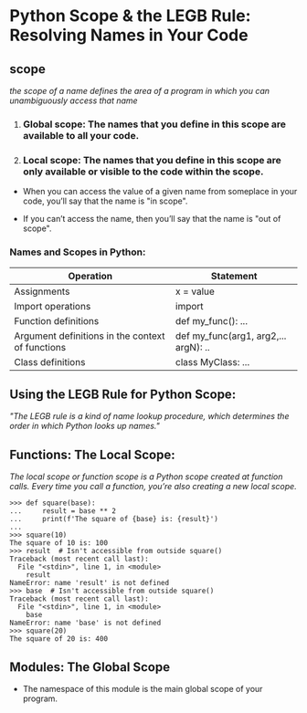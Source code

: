 # Python Scope & the LEGB Rule: Resolving Names in Your Code

## scope

*the scope of a name defines the area of a program in which you can unambiguously access that name*

1. ### Global scope: The names that you define in this scope are available to all your code.


2. ### Local scope: The names that you define in this scope are only available or visible to the code within the scope.


- When you can access the value of a given name from someplace in your code, you’ll say that the name is "in scope".

- If you can’t access the name, then you’ll say that the name is "out of scope".

### Names and Scopes in Python:



|Operation|	Statement|
|---------|----------|
|Assignments|	x = value|
|Import operations|	import ||module or from module| import| name
|Function definitions|	def my_func(): ...|
|Argument definitions in the context of functions|	def my_func(arg1, arg2,... argN): ..|.
|Class definitions|	class MyClass: ...|


## Using the LEGB Rule for Python Scope:

*"The LEGB rule is a kind of name lookup procedure, which determines the order in which Python looks up names."*

## Functions: The Local Scope: 

*The local scope or function scope is a Python scope created at function calls. Every time you call a function, you’re also creating a new local scope.*

```
>>> def square(base):
...     result = base ** 2
...     print(f'The square of {base} is: {result}')
...
>>> square(10)
The square of 10 is: 100
>>> result  # Isn't accessible from outside square()
Traceback (most recent call last):
  File "<stdin>", line 1, in <module>
    result
NameError: name 'result' is not defined
>>> base  # Isn't accessible from outside square()
Traceback (most recent call last):
  File "<stdin>", line 1, in <module>
    base
NameError: name 'base' is not defined
>>> square(20)
The square of 20 is: 400
```


## Modules: The Global Scope

- The namespace of this module is the main global scope of your program.